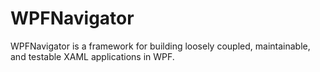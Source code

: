 # WPFNavigator
WPFNavigator is a framework for building loosely coupled, maintainable, and testable XAML applications in WPF.
